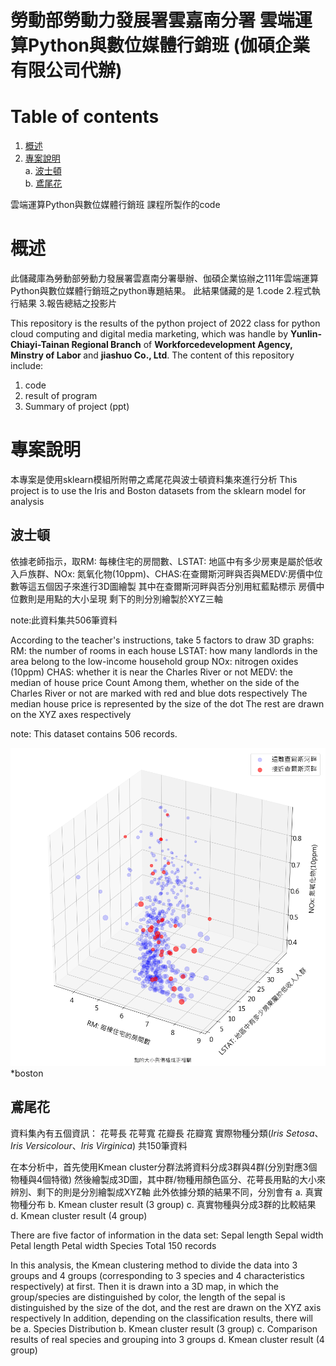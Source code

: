 # 勞動部勞動力發展署雲嘉南分署 雲端運算Python與數位媒體行銷班 (伽碩企業有限公司代辦)
# Table of contents
1. [概述](#概述)
2. [專案說明](#專案說明)</br>
    a. [波士頓](#波士頓)</br>
    b. [鳶尾花](#鳶尾花)</br>


雲端運算Python與數位媒體行銷班  課程所製作的code

# 概述
此儲藏庫為勞動部勞動力發展署雲嘉南分署舉辦、伽碩企業協辦之111年雲端運算Python與數位媒體行銷班之python專題結果。
此結果儲藏的是
1.code
2.程式執行結果
3.報告總結之投影片

This repository is the results of the python project of 2022 class for python cloud computing and digital media marketing, which was handle by <b>Yunlin-Chiayi-Tainan Regional Branch</b> of <b>Workforcedevelopment Agency, Minstry of Labor </b> and <b>jiashuo Co., Ltd</b>.
The content of this repository include:
1. code
2. result of program
3. Summary of project (ppt)

# 專案說明
本專案是使用sklearn模組所附帶之鳶尾花與波士頓資料集來進行分析
This project is to use the Iris and Boston datasets from the sklearn model for analysis

## 波士頓
依據老師指示，取RM: 每棟住宅的房間數、LSTAT: 地區中有多少房東是屬於低收入戶族群、NOx: 氮氧化物(10ppm)、CHAS:在查爾斯河畔與否與MEDV:房價中位數等這五個因子來進行3D圖繪製
其中在查爾斯河畔與否分別用紅藍點標示
房價中位數則是用點的大小呈現
剩下的則分別繪製於XYZ三軸

note:此資料集共506筆資料

According to the teacher's instructions, take 5 factors to draw 3D graphs: 
    RM: the number of rooms in each house
    LSTAT: how many landlords in the area belong to the low-income household group
    NOx: nitrogen oxides (10ppm)
    CHAS: whether it is near the Charles River or not
    MEDV: the median of house price Count
Among them, whether on the side of the Charles River or not are marked with red and blue dots respectively
The median house price is represented by the size of the dot
The rest are drawn on the XYZ axes respectively

note: This dataset contains 506 records.

![BOSTON](result/波士頓房價與因子散佈圖(scatter).png)
*boston

## 鳶尾花
資料集內有五個資訊：
    花萼長
    花萼寬
    花瓣長
    花瓣寬
    實際物種分類(<I>Iris Setosa</I>、<I>Iris Versicolour</I>、<I>Iris Virginica</I>)
共150筆資料

在本分析中，首先使用Kmean cluster分群法將資料分成3群與4群(分別對應3個物種與4個特徵)
然後繪製成3D圖，其中群/物種用顏色區分、花萼長用點的大小來辨別、剩下的則是分別繪製成XYZ軸
此外依據分類的結果不同，分別會有
    a. 真實物種分布
    b. Kmean cluster result (3 group)
    c. 真實物種與分成3群的比較結果
    d. Kmean cluster result (4 group)


There are five factor of information in the data set:
    Sepal length
    Sepal width
    Petal length
    Petal width
    Species 
Total 150 records

In this analysis, the Kmean clustering method to divide the data into 3 groups and 4 groups (corresponding to 3 species and 4 characteristics respectively) at first.
Then it is drawn into a 3D map, in which the group/species are distinguished by color, the length of the sepal is distinguished by the size of the dot, and the rest are drawn on the XYZ axis respectively
In addition, depending on the classification results, there will be
    a. Species Distribution
    b. Kmean cluster result (3 group)
    c. Comparison results of real species and grouping into 3 groups
    d. Kmean cluster result (4 group)

